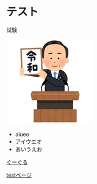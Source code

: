 # テスト 

試験

![説明文](irasutoya.jfif  "ポップアップ文字") 

- aiueo
- アイウエオ
- あいうえお

[ぐーぐる](https://www.google.co.jp/)

[testページ](https://github.com/YOKOIyuuki/test/blob/master/docs/test.md)
